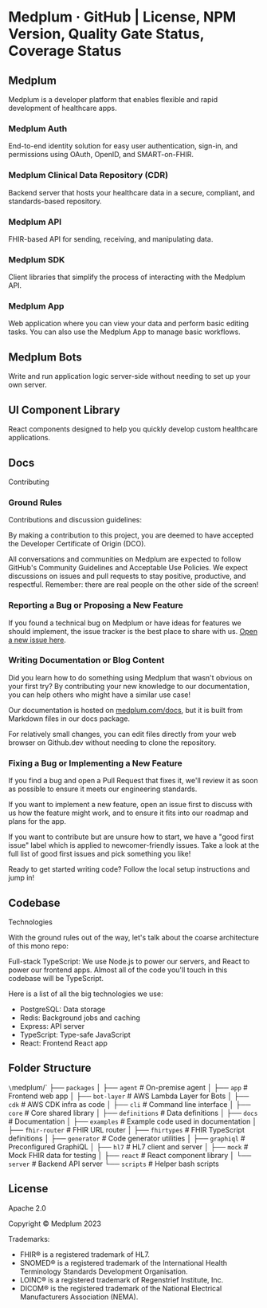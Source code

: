 # Medplum · GitHub | License, NPM Version, Quality Gate Status, Coverage Status

## Medplum

Medplum is a developer platform that enables flexible and rapid development of healthcare apps.

### Medplum Auth
End-to-end identity solution for easy user authentication, sign-in, and permissions using OAuth, OpenID, and SMART-on-FHIR.

### Medplum Clinical Data Repository (CDR)
Backend server that hosts your healthcare data in a secure, compliant, and standards-based repository.

### Medplum API
FHIR-based API for sending, receiving, and manipulating data.

### Medplum SDK
Client libraries that simplify the process of interacting with the Medplum API.

### Medplum App
Web application where you can view your data and perform basic editing tasks. You can also use the Medplum App to manage basic workflows.

## Medplum Bots
Write and run application logic server-side without needing to set up your own server.

## UI Component Library
React components designed to help you quickly develop custom healthcare applications.

## Docs
Contributing

### Ground Rules
Contributions and discussion guidelines:

By making a contribution to this project, you are deemed to have accepted the Developer Certificate of Origin (DCO).

All conversations and communities on Medplum are expected to follow GitHub's Community Guidelines and Acceptable Use Policies. We expect discussions on issues and pull requests to stay positive, productive, and respectful. Remember: there are real people on the other side of the screen!

### Reporting a Bug or Proposing a New Feature
If you found a technical bug on Medplum or have ideas for features we should implement, the issue tracker is the best place to share with us. [Open a new issue here](link).

### Writing Documentation or Blog Content
Did you learn how to do something using Medplum that wasn't obvious on your first try? By contributing your new knowledge to our documentation, you can help others who might have a similar use case!

Our documentation is hosted on [medplum.com/docs](link), but it is built from Markdown files in our docs package.

For relatively small changes, you can edit files directly from your web browser on Github.dev without needing to clone the repository.

### Fixing a Bug or Implementing a New Feature
If you find a bug and open a Pull Request that fixes it, we'll review it as soon as possible to ensure it meets our engineering standards.

If you want to implement a new feature, open an issue first to discuss with us how the feature might work, and to ensure it fits into our roadmap and plans for the app.

If you want to contribute but are unsure how to start, we have a "good first issue" label which is applied to newcomer-friendly issues. Take a look at the full list of good first issues and pick something you like!

Ready to get started writing code? Follow the local setup instructions and jump in!

## Codebase
Technologies

With the ground rules out of the way, let's talk about the coarse architecture of this mono repo:

Full-stack TypeScript: We use Node.js to power our servers, and React to power our frontend apps. Almost all of the code you'll touch in this codebase will be TypeScript.

Here is a list of all the big technologies we use:

- PostgreSQL: Data storage
- Redis: Background jobs and caching
- Express: API server
- TypeScript: Type-safe JavaScript
- React: Frontend React app

## Folder Structure
`\`medplum/\`
├── `packages`
│   ├── `agent`        # On-premise agent
│   ├── `app`          # Frontend web app
│   ├── `bot-layer`    # AWS Lambda Layer for Bots
│   ├── `cdk`          # AWS CDK infra as code
│   ├── `cli`          # Command line interface
│   ├── `core`         # Core shared library
│   ├── `definitions`  # Data definitions
│   ├── `docs`         # Documentation
│   ├── `examples`     # Example code used in documentation
│   ├── `fhir-router`  # FHIR URL router
│   ├── `fhirtypes`    # FHIR TypeScript definitions
│   ├── `generator`    # Code generator utilities
│   ├── `graphiql`     # Preconfigured GraphiQL
│   ├── `hl7`          # HL7 client and server
│   ├── `mock`         # Mock FHIR data for testing
│   ├── `react`        # React component library
│   └── `server`       # Backend API server
└── `scripts`          # Helper bash scripts

## License
Apache 2.0

Copyright © Medplum 2023

Trademarks:
- FHIR® is a registered trademark of HL7.
- SNOMED® is a registered trademark of the International Health Terminology Standards Development Organisation.
- LOINC® is a registered trademark of Regenstrief Institute, Inc.
- DICOM® is the registered trademark of the National Electrical Manufacturers Association (NEMA).

